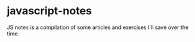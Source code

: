 # javascript-notes
JS notes is a compilation of some articles and exercises I'll save over the time
